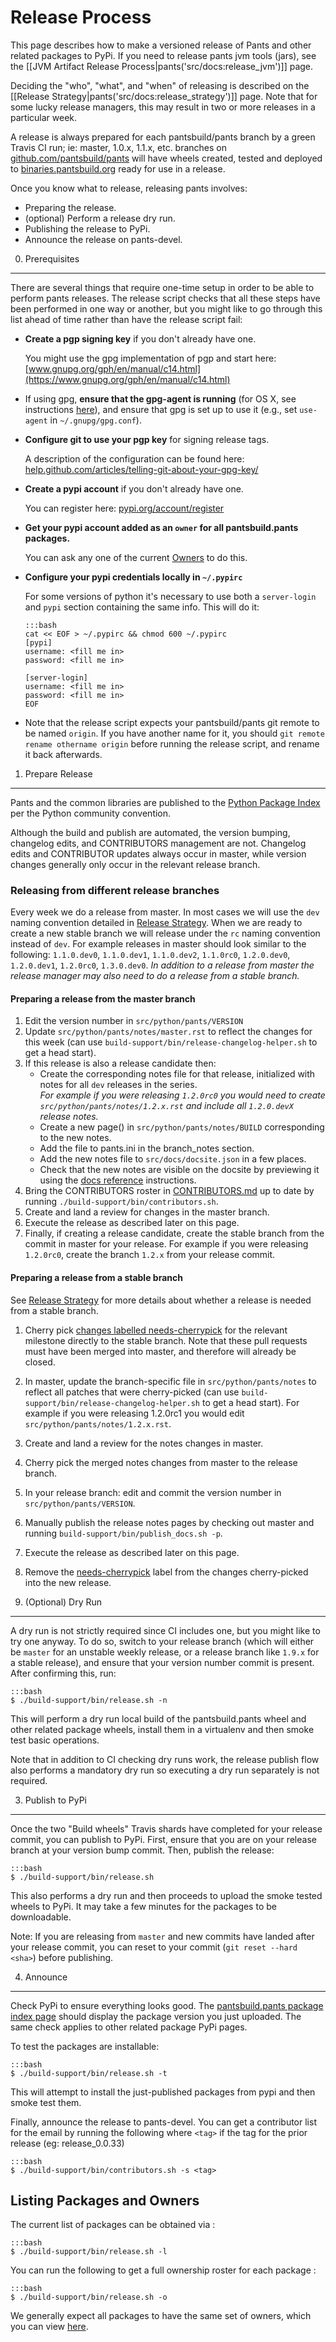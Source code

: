 Release Process
===============

This page describes how to make a versioned release of Pants and
other related packages to PyPi.  If you need to release pants jvm tools
(jars), see the
[[JVM Artifact Release Process|pants('src/docs:release_jvm')]]
page.

Deciding the "who", "what", and "when" of releasing is described on the
[[Release Strategy|pants('src/docs:release_strategy')]] page. Note that for some
lucky release managers, this may result in two or more releases in a particular week.

A release is always prepared for each pantsbuild/pants branch by a green Travis CI run; ie: master,
1.0.x, 1.1.x, etc. branches on [github.com/pantsbuild/pants](https://github.com/pantsbuild/pants) will have wheels created, tested
and deployed to [binaries.pantsbuild.org](https://binaries.pantsbuild.org) ready for use in a release.

Once you know what to release, releasing pants involves:

-   Preparing the release.
-   (optional) Perform a release dry run.
-   Publishing the release to PyPi.
-   Announce the release on pants-devel.

0. Prerequisites
----------------

There are several things that require one-time setup in order to be
able to perform pants releases.  The release script checks that all
these steps have been performed in one way or another, but you might
like to go through this list ahead of time rather than have the release
script fail:

  - **Create a pgp signing key** if you don't already have one.

    You might use the gpg implementation of pgp and start here:
    [www.gnupg.org/gph/en/manual/c14.html](https://www.gnupg.org/gph/en/manual/c14.html)

  - If using gpg, **ensure that the gpg-agent is running** (for OS X, see
    instructions [here](https://blog.chendry.org/2015/03/13/starting-gpg-agent-in-osx.html)),
    and ensure that gpg is set up to use it (e.g., set `use-agent` in `~/.gnupg/gpg.conf`).

  - **Configure git to use your pgp key** for signing release tags.

    A description of the configuration can be found here:
    [help.github.com/articles/telling-git-about-your-gpg-key/](https://help.github.com/articles/telling-git-about-your-gpg-key/)

  - **Create a pypi account** if you don't already have one.

    You can register here: [pypi.org/account/register](https://pypi.org/account/register/)

  - **Get your pypi account added as an `owner` for all pantsbuild.pants packages.**

    You can ask any one of the current [Owners](#owners) to do this.

  - **Configure your pypi credentials locally in `~/.pypirc`**

    For some versions of python it's necessary to use both a `server-login` and
    `pypi` section containing the same info. This will do it:

        :::bash
        cat << EOF > ~/.pypirc && chmod 600 ~/.pypirc
        [pypi]
        username: <fill me in>
        password: <fill me in>

        [server-login]
        username: <fill me in>
        password: <fill me in>
        EOF

  - Note that the release script expects your pantsbuild/pants git remote to be named `origin`.
    If you have another name for it, you should `git remote rename othername origin` before running
    the release script, and rename it back afterwards.

1. Prepare Release
------------------

Pants and the common libraries are published to the [Python Package
Index](https://pypi.org/pypi) per the Python community
convention.

Although the build and publish are automated, the version bumping, changelog edits,
and CONTRIBUTORS management are not. Changelog edits and CONTRIBUTOR updates always
occur in master, while version changes generally only occur in the relevant release branch.

### Releasing from different release branches

Every week we do a release from master.  In most cases we will use the `dev` naming convention
detailed in [Release Strategy](http://www.pantsbuild.org/release_strategy.html). When we are
ready to create a new stable branch we will release under the `rc` naming convention instead of
`dev`.  For example releases in master should look similar to the following: `1.1.0.dev0`, `1.1.0.dev1`,
`1.1.0.dev2`, `1.1.0rc0`, `1.2.0.dev0`, `1.2.0.dev1`, `1.2.0rc0`, `1.3.0.dev0`. *In addition to a release
from master the release manager may also need to do a release from a stable branch.*

#### Preparing a release from the master branch

1. Edit the version number in `src/python/pants/VERSION`
2. Update `src/python/pants/notes/master.rst` to reflect the changes for this week (can use
   `build-support/bin/release-changelog-helper.sh` to get a head start).
3. If this release is also a release candidate then:
     * Create the corresponding notes file for that release, initialized with notes for all
       `dev` releases in the series. <br/>
       _For example if you were releasing `1.2.0rc0` you would need to
       create `src/python/pants/notes/1.2.x.rst` and include all `1.2.0.devX` release notes._
     * Create a new page() in `src/python/pants/notes/BUILD` corresponding to the new notes.
     * Add the file to pants.ini in the branch_notes section.
     * Add the new notes file to `src/docs/docsite.json` in a few places.
     * Check that the new notes are visible on the docsite by previewing it using
       the [docs reference](http://www.pantsbuild.org/docs#generating-the-site) instructions.
4. Bring the CONTRIBUTORS roster in
   [CONTRIBUTORS.md](https://github.com/pantsbuild/pants/tree/master/CONTRIBUTORS.md)
   up to date by running `./build-support/bin/contributors.sh`.
5. Create and land a review for changes in the master branch.
6. Execute the release as described later on this page.
7. Finally, if creating a release candidate, create the stable branch from the commit in
   master for your release. For example if you were releasing `1.2.0rc0`, create the branch
   `1.2.x` from your release commit.

#### Preparing a release from a stable branch

See [Release Strategy](http://www.pantsbuild.org/release_strategy.html) for more details about
whether a release is needed from a stable branch.

1. Cherry pick [changes labelled needs-cherrypick][needs-cherrypick]
    for the relevant milestone directly to the stable branch.  Note that these pull requests must have been merged into
    master, and therefore will already be closed.
2. In master, update the branch-specific file in `src/python/pants/notes` to reflect all patches that were
    cherry-picked (can use `build-support/bin/release-changelog-helper.sh` to get a head start).
    For example if you were releasing 1.2.0rc1 you would edit `src/python/pants/notes/1.2.x.rst`.
3. Create and land a review for the notes changes in master.
4. Cherry pick the merged notes changes from master to the release branch.
5. In your release branch: edit and commit the version number in `src/python/pants/VERSION`.
6. Manually publish the release notes pages by checking out master and running `build-support/bin/publish_docs.sh -p`.
7. Execute the release as described later on this page.
8. Remove the [needs-cherrypick][needs-cherrypick] label from the changes cherry-picked into the new release.

2. (Optional) Dry Run
---------------------

A dry run is not strictly required since CI includes one, but you might
like to try one anyway. To do so, switch to your release branch (which will either be `master` for
an unstable weekly release, or a release branch like `1.9.x` for a stable release), and ensure that
your version number commit is present. After confirming this, run:

    :::bash
    $ ./build-support/bin/release.sh -n

This will perform a dry run local build of the pantsbuild.pants wheel
and other related package wheels, install them in a virtualenv and then
smoke test basic operations.

Note that in addition to CI checking dry runs work, the release publish
flow also performs a mandatory dry run so executing a dry run separately
is not required.

3. Publish to PyPi
------------------

Once the two "Build wheels" Travis shards have completed for your release
commit, you can publish to PyPi. First, ensure that you are on your release branch at your version
bump commit. Then, publish the release:

    :::bash
    $ ./build-support/bin/release.sh

This also performs a dry run and then proceeds to upload the smoke
tested wheels to PyPi. It may take a few minutes for the packages to be downloadable.

Note: If you are releasing from `master` and new commits have landed after your release commit, you
can reset to your commit (`git reset --hard <sha>`) before publishing.

4. Announce
-----------

Check PyPi to ensure everything looks good. The [pantsbuild.pants
package index page](https://pypi.org/pypi/pantsbuild.pants)
should display the package version you just uploaded. The same check
applies to other related package PyPi pages.

To test the packages are installable:

    :::bash
    $ ./build-support/bin/release.sh -t

This will attempt to install the just-published packages from pypi and
then smoke test them.

Finally, announce the release to pants-devel.  You can get a
contributor list for the email by running the following where `<tag>`
if the tag for the prior release (eg: release_0.0.33)

    :::bash
    $ ./build-support/bin/contributors.sh -s <tag>

<a name="owners"></a>Listing Packages and Owners
------

The current list of packages can be obtained via :

    :::bash
    $ ./build-support/bin/release.sh -l

You can run the following to get a full ownership roster for each
package :

    :::bash
    $ ./build-support/bin/release.sh -o

We generally expect all packages to have the same set of owners, which you can
view [here](https://pypi.org/project/pantsbuild.pants/).

[needs-cherrypick]: https://github.com/pantsbuild/pants/pulls?q=is%3Apr+label%3Aneeds-cherrypick
